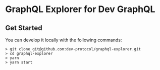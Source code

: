 # GraphQL Explorer for Dev GraphQL

## Get Started

You can develop it locally with the following commands:

```
> git clone git@github.com:dev-protocol/graphql-explorer.git
> cd graphql-explorer
> yarn
> yarn start
```
